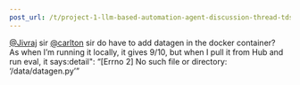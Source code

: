 ```yaml
---
post_url: /t/project-1-llm-based-automation-agent-discussion-thread-tds-jan-2025/164277/467
---
```

[@Jivraj](/u/jivraj) sir [@carlton](/u/carlton) sir do have to add datagen in the docker container?  
As when I’m running it locally, it gives 9/10, but when I pull it from Hub and run eval, it says:detail": “[Errno 2] No such file or directory: ‘/data/datagen.py’”